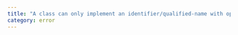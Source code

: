 ```yaml
---
title: "A class can only implement an identifier/qualified-name with optional type arguments."
category: error
---
```

